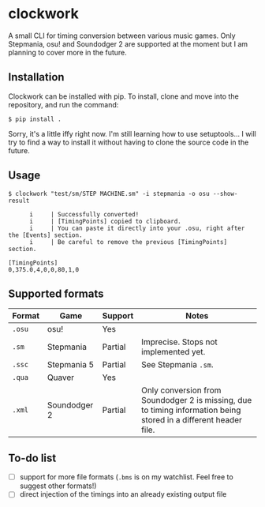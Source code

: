# clockwork
A small CLI for timing conversion between various music games. Only Stepmania, osu! and Soundodger 2 are supported at the moment but I am planning to cover more in the future.

## Installation
Clockwork can be installed with pip. To install, clone and move into the repository, and run the command:

```console
$ pip install .
```

Sorry, it's a little iffy right now. I'm still learning how to use setuptools... I will try to find a way to install it without having to clone the source code in the future.

## Usage
```console
$ clockwork "test/sm/STEP MACHINE.sm" -i stepmania -o osu --show-result

      i     | Successfully converted!
      i     | [TimingPoints] copied to clipboard.
      i     | You can paste it directly into your .osu, right after the [Events] section.
      i     | Be careful to remove the previous [TimingPoints] section.

[TimingPoints]
0,375.0,4,0,0,80,1,0
```

## Supported formats

| Format | Game         | Support | Notes                                                                                                            |
|--------|--------------|---------|------------------------------------------------------------------------------------------------------------------|
| `.osu` | osu!         | Yes     |                                                                                                                  |
| `.sm`  | Stepmania    | Partial | Imprecise. Stops not implemented yet.                                                                            |
| `.ssc` | Stepmania 5  | Partial | See Stepmania `.sm`.                                                                                             |
| `.qua` | Quaver       | Yes     |                                                                                                                  |
| `.xml` | Soundodger 2 | Partial | Only conversion from Soundodger 2 is missing, due to timing information being stored in a different header file. |

## To-do list
- [ ] support for more file formats (`.bms` is on my watchlist. Feel free to suggest other formats!)
- [ ] direct injection of the timings into an already existing output file
